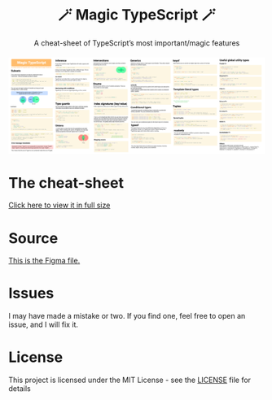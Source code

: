 <h1 align="center">🪄 Magic TypeScript 🪄</h1>
<p align="center">A cheat-sheet of TypeScript’s most important/magic features</p>

[<img src="small.png" alt="Image" style="display: block; margin: 20px auto" />](https://carltheperson.com/images/magic-typescript/magic-typescript.png)

# The cheat-sheet

[Click here to view it in full size](https://carltheperson.com/images/magic-typescript/magic-typescript.png)

# Source

[This is the Figma file.](source.fig)

# Issues

I may have made a mistake or two. If you find one, feel free to open an issue, and I will fix it.

# License

This project is licensed under the MIT License - see the [LICENSE](LICENSE) file for details
